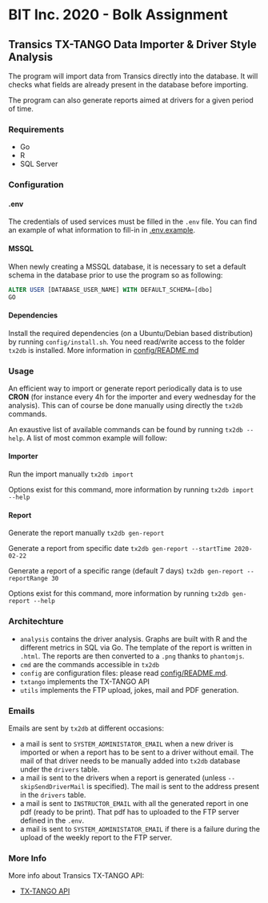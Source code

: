 # BIT Inc. 2020 - Bolk Assignment

## Transics TX-TANGO Data Importer & Driver Style Analysis

The program will import data from Transics directly into the database.
It will checks what fields are already present in the database before importing.

The program can also generate reports aimed at drivers for a given period of time.

### Requirements

* Go
* R
* SQL Server

### Configuration

#### .env

The credentials of used services must be filled in the `.env` file. You can find an example of what information to fill-in in [.env.example](.env.example).

#### MSSQL

When newly creating a MSSQL database, it is necessary to set a default schema in the database prior to use the program so as following:

```sql
ALTER USER [DATABASE_USER_NAME] WITH DEFAULT_SCHEMA=[dbo]
GO

```

#### Dependencies

Install the required dependencies (on a Ubuntu/Debian based distribution) by running `config/install.sh`.
You need read/write access to the folder `tx2db` is installed. More information in [config/README.md](config/README.md)

### Usage

An efficient way to import or generate report periodically data is to use **CRON** (for instance every 4h for the importer and every wednesday for the analysis). This can of course be done manually using directly the `tx2db` commands.

An exaustive list of available commands can be found by running `tx2db --help`. A list of most common example will follow:

#### Importer

Run the import manually
```tx2db import```

Options exist for this command, more information by running `tx2db import --help`

#### Report

Generate the report manually
```tx2db gen-report```

Generate a report from specific date
```tx2db gen-report --startTime 2020-02-22```

Generate a report of a specific range (default 7 days)
```tx2db gen-report --reportRange 30```

Options exist for this command, more information by running `tx2db gen-report --help`

### Architechture

* ```analysis``` contains the driver analysis. Graphs are built with R and the different metrics in SQL via Go. The template of the report is written in `.html`. The reports are then converted to a `.png` thanks to `phantomjs`.
* ```cmd``` are the commands accessible in `tx2db`
* ```config```  are configuration files: please read [config/README.md](config/README.md).
* ```txtango``` implements the TX-TANGO API
* ```utils``` implements the FTP upload, jokes, mail and PDF generation.

### Emails

Emails are sent by `tx2db` at different occasions:

- a mail is sent to `SYSTEM_ADMINISTATOR_EMAIL` when a new driver is imported or when a report has to be sent to a driver without email. The mail of that driver needs to be manually added into `tx2db` database under the `drivers` table.
- a mail is sent to the drivers when a report is generated (unless `--skipSendDriverMail` is specified). The mail is sent to the address present in the `drivers` table.
- a mail is sent to `INSTRUCTOR_EMAIL` with all the generated report in one pdf (ready to be print). That pdf has to uploaded to the FTP server defined in the `.env`.
- a mail is sent to `SYSTEM_ADMINISTATOR_EMAIL` if there is a failure during the upload of the weekly report to the FTP server.

### More Info

More info about Transics TX-TANGO API:
* [TX-TANGO API](http://integratorsprod.transics.com/OperationOverview.aspx)
